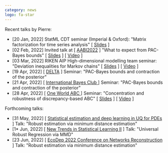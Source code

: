 ```yaml
---
category: news
logo: fa-star
---
```


Recent talks by Pierre:
<ul>
   <li> [20 Jan, 2022] StatML CDT seminar (Imperial & Oxford): "Matrix factorization for time series analysis" [ <a href="https://pierrealquier.github.io/slides/imperial2022.pdf" target="_blank">Slides</a> ] </li>
   <li> [02 Feb, 2022] Invited talk at [ <a href="http://approximateinference.org/" target="_blank">AABI2022</a> ] "What to expect from PAC-Bayes bounds"  [ <a href="https://pierrealquier.github.io/slides/AABI2022.pdf" target="_blank">Slides</a> ] [ <a href="https://www.youtube.com/watch?v=8MWOhYg89fY&t=144s" target="_blank">Video</a> ]</li>
   <li> [03 Mar, 2022] RIKEN AIP High-dimensional modelling team seminar: "Deviation inequalities for Markov chains"  [ <a href="https://pierrealquier.github.io/slides/AIP2022.pdf" target="_blank">Slides</a> ] [ <a href="https://www.youtube.com/watch?v=uzgR1YrNezc" target="_blank">Video</a> ]</li>
   <li> [19 Apr, 2022] [ <a href="https://www.homepages.ucl.ac.uk/~ucabriv/delta.html" target="_blank">DELTA</a> ] Seminar: "PAC-Bayes bounds and contraction of the posterior" </li>
   <li> [21 Apr, 2022] [ <a href="https://www.math.vu.nl/thebayesclub/" target="_blank">International Bayes Club </a> ] Seminar: "PAC-Bayes bounds and contraction of the posterior" </li>
   <li> [28 Apr, 2022] [ <a href="https://warwick.ac.uk/fac/sci/statistics/news/upcoming-seminars/abcworldseminar" target="_blank">One World ABC </a> ] Seminar: "Concentration and robustness of discrepancy-based ABC" [ <a href="https://warwick.ac.uk/fac/sci/statistics/news/upcoming-seminars/abcworldseminar/abc2022_alquier.pdf" target="_blank">Slides</a> ] [ <a href="https://www.youtube.com/watch?v=IG4HqzV3MI8" target="_blank">Video</a> ] </li>
</ul>

Forthcoming talks:
<ul>
   <li> [31 May, 2022] [ <a href="https://www.esi.ac.at/events/e22/" target="_blank">Statistical estimation and deep learning in UQ for PDEs</a> ]  Talk: "Robust estimation via minimum distance estimation" </li>
   <li> [1* Jun, 2022] [ <a href="https://sites.google.com/view/workshop-statsml/workshop_statsml_ii" target="_blank">New Trends in Statistical Learning II</a> ]  Talk: "Universal Robust Regression via MMD" </li>
   <li> [23 Jun, 2022] [ <a href="https://doukhan.u-cergy.fr/conference2022.html" target="_blank">EcoDep 2022 Conference on Networks Reconstruction </a> ] Talk: "Robust estimation via minimum distance estimation" </li>
</ul>

